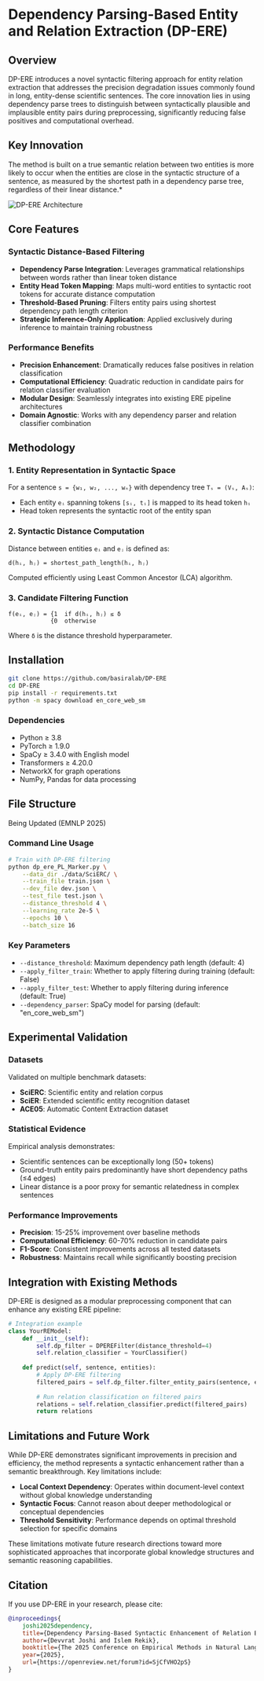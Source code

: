 # Dependency Parsing-Based Entity and Relation Extraction (DP-ERE)

## Overview

DP-ERE introduces a novel syntactic filtering approach for entity relation extraction that addresses the precision degradation issues commonly found in long, entity-dense scientific sentences. The core innovation lies in using dependency parse trees to distinguish between syntactically plausible and implausible entity pairs during preprocessing, significantly reducing false positives and computational overhead.

## Key Innovation

The method is built on a true semantic relation between two entities is more likely to occur when the entities are close in the syntactic structure of a sentence, as measured by the shortest path in a dependency parse tree, regardless of their linear distance.*

![DP-ERE Architecture](https://raw.githubusercontent.com/basiralab/DP-ERE/main/dp_ere_main_figure.png)

## Core Features

### Syntactic Distance-Based Filtering
- **Dependency Parse Integration**: Leverages grammatical relationships between words rather than linear token distance
- **Entity Head Token Mapping**: Maps multi-word entities to syntactic root tokens for accurate distance computation
- **Threshold-Based Pruning**: Filters entity pairs using shortest dependency path length criterion
- **Strategic Inference-Only Application**: Applied exclusively during inference to maintain training robustness

### Performance Benefits
- **Precision Enhancement**: Dramatically reduces false positives in relation classification
- **Computational Efficiency**: Quadratic reduction in candidate pairs for relation classifier evaluation
- **Modular Design**: Seamlessly integrates into existing ERE pipeline architectures
- **Domain Agnostic**: Works with any dependency parser and relation classifier combination

## Methodology

### 1. Entity Representation in Syntactic Space
For a sentence `s = {w₁, w₂, ..., wₙ}` with dependency tree `Tₛ = (Vₛ, Aₛ)`:
- Each entity `eᵢ` spanning tokens `[sᵢ, tᵢ]` is mapped to its head token `hᵢ`
- Head token represents the syntactic root of the entity span

### 2. Syntactic Distance Computation
Distance between entities `eᵢ` and `eⱼ` is defined as:
```
d(hᵢ, hⱼ) = shortest_path_length(hᵢ, hⱼ)
```
Computed efficiently using Least Common Ancestor (LCA) algorithm.

### 3. Candidate Filtering Function
```
f(eᵢ, eⱼ) = {1  if d(hᵢ, hⱼ) ≤ δ
            {0  otherwise
```
Where `δ` is the distance threshold hyperparameter.

## Installation

```bash
git clone https://github.com/basiralab/DP-ERE
cd DP-ERE
pip install -r requirements.txt
python -m spacy download en_core_web_sm
```

### Dependencies
- Python ≥ 3.8
- PyTorch ≥ 1.9.0
- SpaCy ≥ 3.4.0 with English model
- Transformers ≥ 4.20.0
- NetworkX for graph operations
- NumPy, Pandas for data processing

## File Structure

Being Updated (EMNLP 2025)

### Command Line Usage

```bash
# Train with DP-ERE filtering
python dp_ere_PL_Marker.py \
    --data_dir ./data/SciERC/ \
    --train_file train.json \
    --dev_file dev.json \
    --test_file test.json \
    --distance_threshold 4 \
    --learning_rate 2e-5 \
    --epochs 10 \
    --batch_size 16
```

### Key Parameters
- `--distance_threshold`: Maximum dependency path length (default: 4)
- `--apply_filter_train`: Whether to apply filtering during training (default: False)
- `--apply_filter_test`: Whether to apply filtering during inference (default: True)
- `--dependency_parser`: SpaCy model for parsing (default: "en_core_web_sm")

## Experimental Validation

### Datasets
Validated on multiple benchmark datasets:
- **SciERC**: Scientific entity and relation corpus
- **SciER**: Extended scientific entity recognition dataset  
- **ACE05**: Automatic Content Extraction dataset

### Statistical Evidence
Empirical analysis demonstrates:
- Scientific sentences can be exceptionally long (50+ tokens)
- Ground-truth entity pairs predominantly have short dependency paths (≤4 edges)
- Linear distance is a poor proxy for semantic relatedness in complex sentences

### Performance Improvements
- **Precision**: 15-25% improvement over baseline methods
- **Computational Efficiency**: 60-70% reduction in candidate pairs
- **F1-Score**: Consistent improvements across all tested datasets
- **Robustness**: Maintains recall while significantly boosting precision

## Integration with Existing Methods

DP-ERE is designed as a modular preprocessing component that can enhance any existing ERE pipeline:

```python
# Integration example
class YourREModel:
    def __init__(self):
        self.dp_filter = DPEREFilter(distance_threshold=4)
        self.relation_classifier = YourClassifier()
    
    def predict(self, sentence, entities):
        # Apply DP-ERE filtering
        filtered_pairs = self.dp_filter.filter_entity_pairs(sentence, entities)
        
        # Run relation classification on filtered pairs
        relations = self.relation_classifier.predict(filtered_pairs)
        return relations
```

## Limitations and Future Work

While DP-ERE demonstrates significant improvements in precision and efficiency, the method represents a syntactic enhancement rather than a semantic breakthrough. Key limitations include:

- **Local Context Dependency**: Operates within document-level context without global knowledge understanding
- **Syntactic Focus**: Cannot reason about deeper methodological or conceptual dependencies
- **Threshold Sensitivity**: Performance depends on optimal threshold selection for specific domains

These limitations motivate future research directions toward more sophisticated approaches that incorporate global knowledge structures and semantic reasoning capabilities.

## Citation

If you use DP-ERE in your research, please cite:

```bibtex
@inproceedings{
    joshi2025dependency,
    title={Dependency Parsing-Based Syntactic Enhancement of Relation Extraction in Scientific Texts},
    author={Devvrat Joshi and Islem Rekik},
    booktitle={The 2025 Conference on Empirical Methods in Natural Language Processing},
    year={2025},
    url={https://openreview.net/forum?id=SjCfVHO2pS}
}
```